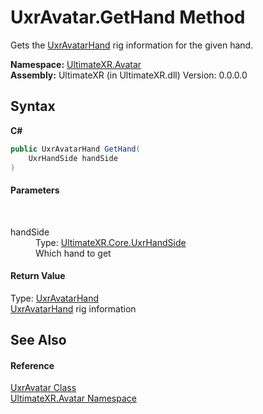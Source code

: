 # UxrAvatar.GetHand Method 
 

Gets the <a href="T_UltimateXR_Avatar_Rig_UxrAvatarHand">UxrAvatarHand</a> rig information for the given hand.

**Namespace:**&nbsp;<a href="N_UltimateXR_Avatar">UltimateXR.Avatar</a><br />**Assembly:**&nbsp;UltimateXR (in UltimateXR.dll) Version: 0.0.0.0

## Syntax

**C#**<br />
``` C#
public UxrAvatarHand GetHand(
	UxrHandSide handSide
)
```


#### Parameters
&nbsp;<dl><dt>handSide</dt><dd>Type: <a href="T_UltimateXR_Core_UxrHandSide">UltimateXR.Core.UxrHandSide</a><br />Which hand to get</dd></dl>

#### Return Value
Type: <a href="T_UltimateXR_Avatar_Rig_UxrAvatarHand">UxrAvatarHand</a><br /><a href="T_UltimateXR_Avatar_Rig_UxrAvatarHand">UxrAvatarHand</a> rig information

## See Also


#### Reference
<a href="T_UltimateXR_Avatar_UxrAvatar">UxrAvatar Class</a><br /><a href="N_UltimateXR_Avatar">UltimateXR.Avatar Namespace</a><br />